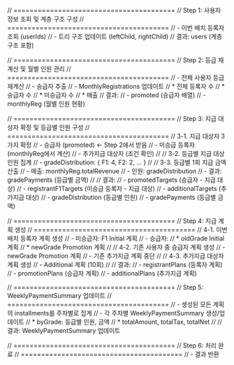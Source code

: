 // ========================================
// Step 1: 사용자 정보 조회 및 계층 구조 구성
// ========================================
// - 이번 배치 등록자 조회 (userIds)
// - 트리 구조 업데이트 (leftChild, rightChild)
// 결과: users (계층 구조 포함)

// ========================================
// Step 2: 등급 재계산 및 월별 인원 관리
// ========================================
// - 전체 사용자 등급 재계산
// - 승급자 추출
// - MonthlyRegistrations 업데이트
//   * 전체 등록자 수
//   * 승급자 수
//   * 미승급자 수
//   * 매출
// 결과: 
//   - promoted (승급자 배열)
//   - monthlyReg (월별 인원 현황)

// ========================================
// Step 3: 지급 대상자 확정 및 등급별 인원 구성
// ========================================
// 3-1. 지급 대상자 3가지 확정
//      - 승급자 (promoted) ← Step 2에서 받음
//      - 미승급 등록자 (monthlyReg에서 계산)
//      - 추가지급 대상자 (조건 확인)
//
// 3-2. 등급별 지급 대상 인원 집계
//      - gradeDistribution: { F1: 4, F2: 2, ... }
//
// 3-3. 등급별 1회 지급 금액 산출
//      - 매출: monthlyReg.totalRevenue
//      - 인원: gradeDistribution
//      - 결과: gradePayments (등급별 금액)
//
// 결과:
//   - promotedTargets (승급자 - 지급 대상)
//   - registrantF1Targets (미승급 등록자 - 지급 대상)
//   - additionalTargets (추가지급 대상)
//   - gradeDistribution (등급별 인원)
//   - gradePayments (등급별 금액)

// ========================================
// Step 4: 지급 계획 생성
// ========================================
// 4-1. 이번 배치 등록자 계획 생성
//      - 미승급자: F1 Initial 계획
//      - 승급자: 
//        * oldGrade Initial 계획
//        * newGrade Promotion 계획
//
// 4-2. 기존 사용자 중 승급자 계획 생성
//      - newGrade Promotion 계획
//      - 기존 추가지급 계획 중단
//
// 4-3. 추가지급 대상자 계획 생성
//      - Additional 계획 (10회)
//
// 결과:
//   - registrantPlans (등록자 계획)
//   - promotionPlans (승급자 계획)
//   - additionalPlans (추가지급 계획)

// ========================================
// Step 5: WeeklyPaymentSummary 업데이트
// ========================================
// - 생성된 모든 계획의 installments를 주차별로 집계
// - 각 주차별 WeeklyPaymentSummary 생성/업데이트
//   * byGrade: 등급별 인원, 금액
//   * totalAmount, totalTax, totalNet
//
// 결과: WeeklyPaymentSummary 업데이트

// ========================================
// Step 6: 처리 완료
// ========================================
// - 결과 반환